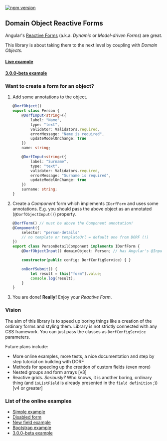 [![npm version](https://img.shields.io/npm/v/dorf.svg)](https://www.npmjs.com/package/dorf)

## Domain Object Reactive Forms

Angular's [Reactive Forms](https://angular.io/docs/ts/latest/cookbook/dynamic-form.html) (a.k.a. _Dynamic_ or _Model-driven Forms_) are great.

This library is about taking them to the next level by coupling with _Domain Objects_.

#### [Live example](https://embed.plnkr.co/6H2jto/)
#### [3.0.0-beta example](http://embed.plnkr.co/fhEfqD/)

### Want to create a form for an object?
1. Add some annotations to the object.
    ```typescript
    @DorfObject()
    export class Person {
        @DorfInput<string>({
            label: "Name", 
            type: "text",
            validator: Validators.required, 
            errorMessage: "Name is required",
            updateModelOnChange: true
        })
        name: string;

        @DorfInput<string>({
            label: "Surname", 
            type: "text",
            validator: Validators.required, 
            errorMessage: "Surname is required",
            updateModelOnChange: true
        })
        surname: string;
    }
    ```

2. Create a _Component_ form which implements `IDorfForm` and uses some annotations. E.g. you should pass the above object as an annotated (`@DorfObjectInput()`) property.
    ```typescript
    @DorfForm() // must be above the Component annotation!
    @Component({
        selector: "person-details"
        // no template or templateUrl = default one from DORF (!)
    })
    export class PersonDetailComponent implements IDorfForm {
        @DorfObjectInput() domainObject: Person; // has Angular's @Input() behavior as well (!)

        constructor(public config: DorfConfigService) { }

        onDorfSubmit() {
            let result = this["form"].value;
            console.log(result);
        }
    }
    ```
3. You are done! **Really!** Enjoy your _Reactive Form_.

### Vision
The aim of this library is to speed up boring things like a creation of the ordinary forms and styling them. Library is not strictly connected with any CSS framework. You can just pass the classes as `DorfConfigService` parameters. 

Future plans include:

 - More online examples, more tests, a nice documentation and step by step tutorial on building with DORF
 - Methods for speeding up the creation of custom fields (even more)
 - Nested groups and form arrays [v3]
 - Reactive grids. _Seriously?_ Who knows, it is another boring, ordinary thing (and `isListField` is already presented in the `field definition` ;)) [v4 or greater]

### List of the online examples
 - [Simple example](http://embed.plnkr.co/6H2jto/)
 - [Disabled form](http://embed.plnkr.co/a6Z4pb/)
 - [New field example](http://embed.plnkr.co/q4EEDa/)
 - [Bootstrap example](http://embed.plnkr.co/K1IVvZ/)
 - [3.0.0-beta example](http://embed.plnkr.co/fhEfqD/)